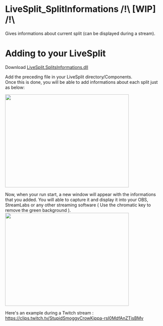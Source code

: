 # LiveSplit_SplitInformations /!\ [WIP]  /!\ 
Gives informations about current split (can be displayed during a stream).

# Adding to your LiveSplit
 Download <a data-permalink-href="https://github.com/M4RIIN/LiveSplit_SplitInformations/blob/master/bin/Debug/LiveSplit.SplitsInformations.dll" href="https://github.com/M4RIIN/LiveSplit_SplitInformations/blob/master/bin/Debug/LiveSplit.SplitsInformations.dll" id="raw-url" data-view-component="true" class="js-permalink-replaceable-link btn-sm btn BtnGroup-item">  LiveSplit.SplitsInformations.dll
</a>

Add the preceding file in your LiveSplit directory/Components.<br/>
Once this is done, you will be able to add informations about each split just as below:

<img src="https://user-images.githubusercontent.com/97697838/158565168-7c6bd97c-3b96-4c3c-8dc2-d90a91023d03.png"  width="400" height="300" />

Now, when your run start, a new window will appear with the informations that you added. You will able to capture it and display it into your OBS, StreamLabs or any other streaming software ( Use the chromatic key to remove the green background ).
<img src="https://user-images.githubusercontent.com/97697838/158565881-167cf148-4a58-4148-ae23-50d5e61a6029.png"  width="400" height="300" />

Here's an example during a Twitch stream : https://clips.twitch.tv/StupidSmoggyCrowKippa-rsI0MdfAnZTisBMv
